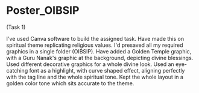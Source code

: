 # Poster_OIBSIP
(Task 1)

I've used Canva software to build the assigned task.
Have made this on spiritual theme replicating religious values.
I'd presaved all my required graphics in a single folder (OIBSIP).
Have added a Golden Temple graphic, with a Guru Nanak's graphic at the background, depicting divine blessings.
Used different decorative graphics for a whole divine look.
Used an eye-catching font as a highlight, with curve shaped effect, aligning perfectly with the tag line and the whole spiritual tone.
Kept the whole layout in a golden color tone which sits accurate to the theme.
